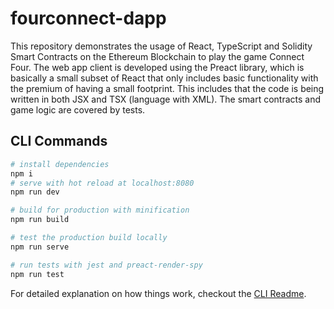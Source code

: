 # fourconnect-dapp

This repository demonstrates the usage of React, TypeScript and Solidity Smart Contracts on the Ethereum Blockchain to play the game Connect Four. The web app client is developed using the Preact library, which is basically a small subset of React that only includes basic functionality with the premium of having a small footprint. This includes that the code is being written in both JSX and TSX (language with XML). The smart contracts and game logic are covered by tests.

## CLI Commands

``` bash
# install dependencies
npm i
# serve with hot reload at localhost:8080
npm run dev

# build for production with minification
npm run build

# test the production build locally
npm run serve

# run tests with jest and preact-render-spy 
npm run test
```

For detailed explanation on how things work, checkout the [CLI Readme](https://github.com/developit/preact-cli/blob/master/README.md).
